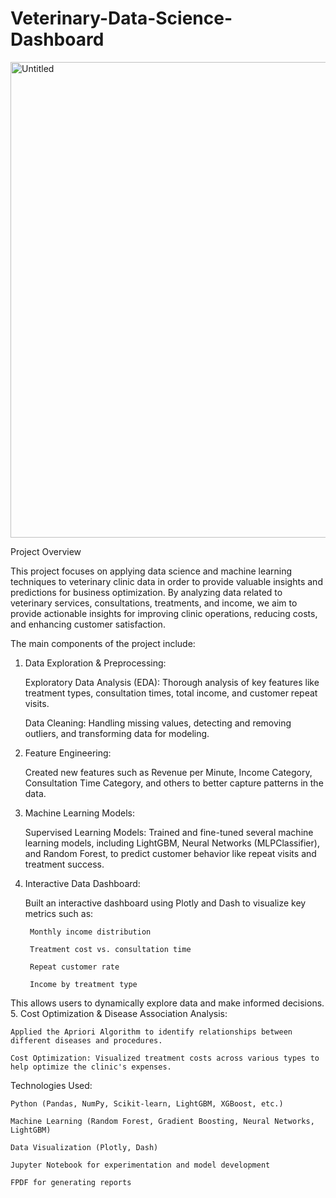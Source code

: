 # Veterinary-Data-Science-Dashboard


<img width="761" alt="Untitled" src="https://github.com/user-attachments/assets/6407bf64-8be2-440d-815f-95c0add9d7e7" />


Project Overview

This project focuses on applying data science and machine learning techniques to veterinary clinic data in order to provide valuable insights and predictions for business optimization. By analyzing data related to veterinary services, consultations, treatments, and income, we aim to provide actionable insights for improving clinic operations, reducing costs, and enhancing customer satisfaction.

The main components of the project include:
1. Data Exploration & Preprocessing:

    Exploratory Data Analysis (EDA): Thorough analysis of key features like treatment types, consultation times, total income, and customer repeat visits.

    Data Cleaning: Handling missing values, detecting and removing outliers, and transforming data for modeling.

2. Feature Engineering:

    Created new features such as Revenue per Minute, Income Category, Consultation Time Category, and others to better capture patterns in the data.

3. Machine Learning Models:

    Supervised Learning Models: Trained and fine-tuned several machine learning models, including LightGBM, Neural Networks (MLPClassifier), and Random Forest, to predict customer behavior like repeat visits and treatment success.

4. Interactive Data Dashboard:

    Built an interactive dashboard using Plotly and Dash to visualize key metrics such as:

        Monthly income distribution

        Treatment cost vs. consultation time

        Repeat customer rate

        Income by treatment type

This allows users to dynamically explore data and make informed decisions.
5. Cost Optimization & Disease Association Analysis:

    Applied the Apriori Algorithm to identify relationships between different diseases and procedures.

    Cost Optimization: Visualized treatment costs across various types to help optimize the clinic's expenses.

Technologies Used:

    Python (Pandas, NumPy, Scikit-learn, LightGBM, XGBoost, etc.)

    Machine Learning (Random Forest, Gradient Boosting, Neural Networks, LightGBM)

    Data Visualization (Plotly, Dash)

    Jupyter Notebook for experimentation and model development

    FPDF for generating reports

   

